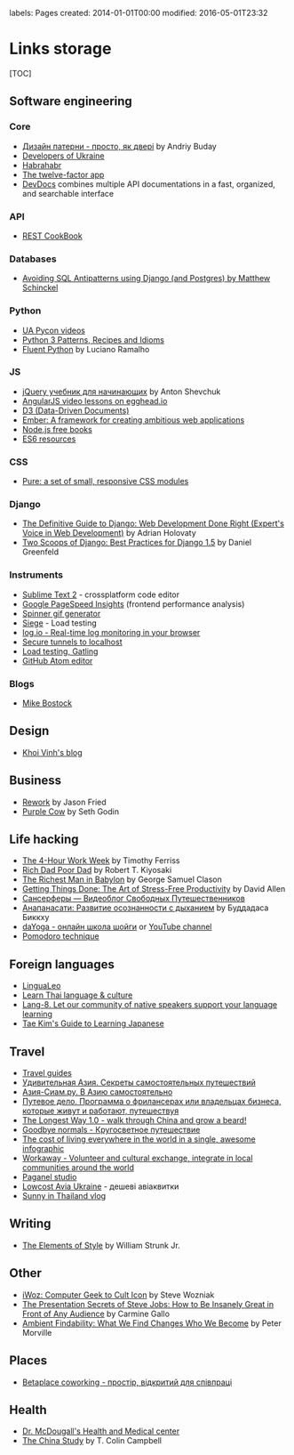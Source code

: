 labels: Pages
created: 2014-01-01T00:00
modified: 2016-05-01T23:32

# Links storage

[TOC]

## Software engineering

### Core

- [Дизайн патерни - просто, як двері](http://designpatterns.andriybuday.com/) by Andriy Buday
- [Developers of Ukraine](http://dou.ua)
- [Habrahabr](http://habrahabr.ru)
- [The twelve-factor app](http://12factor.net)
- [DevDocs](http://devdocs.io) combines multiple API documentations in a fast, organized, and searchable interface

### API

- [REST CookBook](http://restcookbook.com/)

### Databases

- [Avoiding SQL Antipatterns using Django (and Postgres) by Matthew Schinckel](http://schinckel.net/2014/08/26/avoiding-sql-antipatterns-using-django-(and-postgres)/)

### Python

- [UA Pycon videos](http://www.youtube.com/user/theuapycon?feature=watch)
- [Python 3 Patterns, Recipes and Idioms](http://python-3-patterns-idioms-test.readthedocs.org/en/latest/index.html)
- [Fluent Python](http://www.amazon.com/Fluent-Python-Luciano-Ramalho-ebook/dp/B0131L3PW4/) by Luciano Ramalho

### JS

- [jQuery учебник для начинающих](http://anton.shevchuk.name/jquery-book/) by Anton Shevchuk
- [AngularJS video lessons on egghead.io](https://egghead.io/lessons/)
- [D3 (Data-Driven Documents)](http://d3js.org/)
- [Ember: A framework for creating ambitious web applications](http://emberjs.com/)
- [Node.js free books](https://devfreebooks.org/nodejs/)
- [ES6 resources](https://github.com/ericdouglas/ES6-Learning)

### CSS

- [Pure: a set of small, responsive CSS modules](http://purecss.io/)

### Django

- [The Definitive Guide to Django: Web Development Done Right (Expert's Voice in Web Development)](http://www.amazon.com/gp/product/B004VJ46OM/ref=as_li_qf_sp_asin_il_tl?ie=UTF8&camp=1789&creative=9325&creativeASIN=B004VJ46OM&linkCode=as2&tag=httpnanvelnam-20) by Adrian Holovaty
- [Two Scoops of Django: Best Practices for Django 1.5](http://www.amazon.com/gp/product/B00CCK619K/ref=as_li_qf_sp_asin_il_tl?ie=UTF8&camp=1789&creative=9325&creativeASIN=B00CCK619K&linkCode=as2&tag=httpnanvelnam-20) by Daniel Greenfeld

### Instruments

- [Sublime Text 2](http://www.sublimetext.com/) - crossplatform code editor
- [Google PageSpeed Insights](http://developers.google.com/speed/pagespeed/insights/) (frontend performance analysis)
- [Spinner gif generator](http://www.ajaxload.info/)
- [Siege](http://www.joedog.org/siege-home/) - Load testing
- [log.io - Real-time log monitoring in your browser](http://logio.org/)
- [Secure tunnels to localhost](https://ngrok.com/)
- [Load testing, Gatling](http://gatling.io)
- [GitHub Atom editor](http://flight-manual.atom.io/)

### Blogs

- [Mike Bostock](http://bost.ocks.org/mike/)

## Design

- [Khoi Vinh's blog](https://www.subtraction.com/)

## Business

- [Rework](http://www.amazon.com/gp/product/B002MUAJ2A/ref=as_li_qf_sp_asin_il_tl?ie=UTF8&camp=1789&creative=9325&creativeASIN=B002MUAJ2A&linkCode=as2&tag=httpnanvelnam-20) by Jason Fried
- [Purple Cow](http://www.amazon.com/gp/product/1591843170/ref=as_li_qf_sp_asin_il_tl?ie=UTF8&camp=1789&creative=9325&creativeASIN=1591843170&linkCode=as2&tag=httpnanvelnam-20) by Seth Godin

## Life hacking

- [The 4-Hour Work Week](http://www.amazon.com/gp/product/0307465357/ref=as_li_qf_sp_asin_il_tl?ie=UTF8&camp=1789&creative=9325&creativeASIN=0307465357&linkCode=as2&tag=httpnanvelnam-20) by Timothy Ferriss
- [Rich Dad Poor Dad](http://www.amazon.com/gp/product/1612680011/ref=as_li_qf_sp_asin_il_tl?ie=UTF8&camp=1789&creative=9325&creativeASIN=1612680011&linkCode=as2&tag=httpnanvelnam-20) by Robert T. Kiyosaki
- [The Richest Man in Babylon](http://www.amazon.com/gp/product/B000ZH1GEC/ref=as_li_qf_sp_asin_il_tl?ie=UTF8&camp=1789&creative=9325&creativeASIN=B000ZH1GEC&linkCode=as2&tag=httpnanvelnam-20) by George Samuel Clason
- [Getting Things Done: The Art of Stress-Free Productivity](http://www.amazon.com/gp/product/0142000280/ref=as_li_qf_sp_asin_il_tl?ie=UTF8&camp=1789&creative=9325&creativeASIN=0142000280&linkCode=as2&tag=httpnanvelnam-20) by David Allen
- [Сансерферы — Видеоблог Свободных Путешественников](http://www.sunsurfers.ru/)
- [Анапанасати: Развитие осознанности с дыханием](http://ru.dipabhavan.org/uploads/6/4/2/7/6427883/anapanasati_web.pdf) by Буддадаса Биккху
- [daYoga - онлайн школа шойги](http://dayoga.ru) or [YouTube channel](https://www.youtube.com/user/dayogaru)
- [Pomodoro technique](http://pomodorotechnique.com/)

## Foreign languages

- [LinguaLeo](http://lingualeo.com/)
- [Learn Thai language & culture](http://womenlearnthai.com/index.php/the-farang-thai-song-555/)
- [Lang-8. Let our community of native speakers
support your language learning](http://lang-8.com)
- [Tae Kim's Guide to Learning Japanese](http://www.guidetojapanese.org/learn/)

## Travel

- [Travel guides](http://www.bootsnall.com)
- [Удивительная Азия. Секреты самостоятельных путешествий](http://travelasia.com.ua/)
- [Азия-Сиам.ру. В Азию самостоятельно](http://www.asia-siam.ru/)
- [Путевое дело. Программа о фрилансерах или владельцах бизнеса, которые живут и работают, путешествуя](http://putevoedelo.podster.fm/)
- [The Longest Way 1.0 - walk through China and grow a beard!](http://vimeo.com/4636202)
- [Goodbye normals - Кругосветное путешествие](https://www.youtube.com/channel/UCsixP2MXZpGcv2IgEfRwU_g)
- [The cost of living everywhere in the world in a single, awesome infographic](http://matadornetwork.com/life/the-cost-of-living-in-every-country-in-the-world-in-a-single-awesome-infographic/)
- [Workaway - Volunteer and cultural exchange, integrate in local communities around the world](https://www.workaway.info/)
- [Paganel studio](http://www.paganel.tv)
- [Lowcost Avia Ukraine](http://lowcostavia.com.ua/) - дешеві авіаквитки
- [Sunny in Thailand vlog](https://www.youtube.com/channel/UCDY8ECqy73sUyqQuJNITNSQ)

## Writing

- [The Elements of Style](http://www.amazon.com/gp/product/B00AMXXNBI/ref=as_li_qf_sp_asin_il_tl?ie=UTF8&camp=1789&creative=9325&creativeASIN=B00AMXXNBI&linkCode=as2&tag=httpnanvelnam-20&linkId=7RM3PBKH477ZNHSO) by William Strunk Jr.

## Other

- [iWoz: Computer Geek to Cult Icon](http://www.amazon.com/gp/product/B000VUCIZO/ref=as_li_qf_sp_asin_il_tl?ie=UTF8&camp=1789&creative=9325&creativeASIN=B000VUCIZO&linkCode=as2&tag=httpnanvelnam-20) by Steve Wozniak
- [The Presentation Secrets of Steve Jobs: How to Be Insanely Great in Front of Any Audience](http://www.amazon.com/gp/product/0071636080/ref=as_li_qf_sp_asin_il_tl?ie=UTF8&camp=1789&creative=9325&creativeASIN=0071636080&linkCode=as2&tag=httpnanvelnam-20) by Carmine Gallo
- [Ambient Findability: What We Find Changes Who We Become](http://www.amazon.com/gp/product/0596007655/ref=as_li_qf_sp_asin_il_tl?ie=UTF8&camp=1789&creative=9325&creativeASIN=0596007655&linkCode=as2&tag=httpnanvelnam-20) by Peter Morville

## Places

- [Betaplace coworking - простір, відкритий для співпраці](http://betaplace.com.ua/)

## Health

- [Dr. McDougall's Health and Medical center](https://www.drmcdougall.com/)
- [The China Study](http://www.amazon.com/China-Study-Comprehensive-Nutrition-Implications-ebook/dp/B0041D843M/) by T. Colin Campbell
